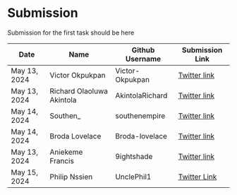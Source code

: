 # Submission

Submission for the first task should be here

| Date         | Name                      | Github Username | Submission Link                                                                |
| ------------ | ------------------------- | --------------- | ------------------------------------------------------------------------------ |
| May 13, 2024 | Victor Okpukpan           | Victor-Okpukpan | [Twitter link](https://twitter.com/victorokpukpan_/status/1790111523941109822) |
| May 13, 2024 | Richard Olaoluwa Akintola | AkintolaRichard | [Twitter link](https://twitter.com/AkintolaOlaolu6/status/1790123424829804965) |
| May 14, 2024 | Southen_ | southenempire | [Twitter link](https://x.com/Southen13/status/1790503008683348025) |
| May 14, 2024 | Broda Lovelace            | Broda-lovelace  | [Twitter link](https://twitter.com/Broda_Lovelace/status/1790394735716118978)  |
| May 13, 2024 | Aniekeme Francis          | 9ightshade      | [Twitter link](https://x.com/9ightshade/status/1790131564430430695)            |
| May 15, 2024 | Philip Nssien | UnclePhil1 | [Twitter Link](https://x.com/PhilipNssien/status/1790704015791272443)